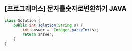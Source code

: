    
<h2>[프로그래머스] 문자를숫자로변환하기 JAVA</h2>

```JAVA
class Solution {
    public int solution(String s) {
        int answer =  Integer.parseInt(s);        
        return answer;
    }
}
```
